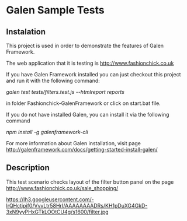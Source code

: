 <h1>Galen Sample Tests</h1>

<h2>Instalation</h2>

This project is used in order to demonstrate the features of Galen Framework.

The web application that it is testing is http://www.fashionchick.co.uk

If you have Galen Framework installed you can just checkout this project and run it with the following command:

  <em>galen test tests/filters.test.js --htmlreport reports</em>

in folder Fashionchick-GalenFramework or click on start.bat file.

If you do not have installed Galen, you can install it via the following command

  <em>npm install -g galenframework-cli</em>

For more information about Galen installation, visit page http://galenframework.com/docs/getting-started-install-galen/

<h2>Description</h2>

This test scenario checks layout of the filter button panel on the page http://www.fashionchick.co.uk/sale_shopping/ 

<img>https://lh3.googleusercontent.com/-lrQHctipif0/VvvLtr58HrI/AAAAAAAADRs/KH1pDuXG4GkD-3xN9yyPHxGTkLOOtCU4g/s1600/filter.jpg</img>


